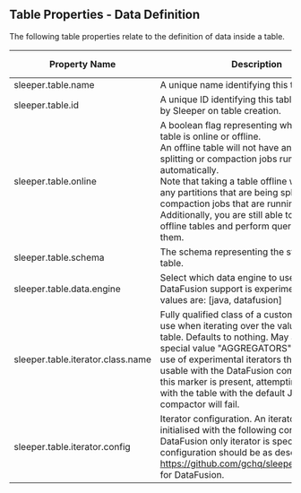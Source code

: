 ## Table Properties - Data Definition

The following table properties relate to the definition of data inside a table.

| Property Name                     | Description                                                                                                                                                                                                                                                                                                                                                                                         | Default Value |
|-----------------------------------|-----------------------------------------------------------------------------------------------------------------------------------------------------------------------------------------------------------------------------------------------------------------------------------------------------------------------------------------------------------------------------------------------------|---------------|
| sleeper.table.name                | A unique name identifying this table.                                                                                                                                                                                                                                                                                                                                                               |               |
| sleeper.table.id                  | A unique ID identifying this table, generated by Sleeper on table creation.                                                                                                                                                                                                                                                                                                                         |               |
| sleeper.table.online              | A boolean flag representing whether this table is online or offline.<br>An offline table will not have any partition splitting or compaction jobs run automatically.<br>Note that taking a table offline will not stop any partitions that are being split or compaction jobs that are running. Additionally, you are still able to ingest data to offline tables and perform queries against them. | true          |
| sleeper.table.schema              | The schema representing the structure of this table.                                                                                                                                                                                                                                                                                                                                                |               |
| sleeper.table.data.engine         | Select which data engine to use for the table. DataFusion support is experimental. Valid values are: [java, datafusion]                                                                                                                                                                                                                                                                             | JAVA          |
| sleeper.table.iterator.class.name | Fully qualified class of a custom iterator to use when iterating over the values in this table. Defaults to nothing. May also have special value "AGGREGATORS" indicating the use of experimental iterators that are only usable with the DataFusion compactor. When this marker is present, attempting to compact with the table with the default Java compactor will fail.                        |               |
| sleeper.table.iterator.config     | Iterator configuration. An iterator will be initialised with the following configuration. If a DataFusion only iterator is specified, then the configuration should be as described in https://github.com/gchq/sleeper/issues/4344 for DataFusion.                                                                                                                                                  |               |
